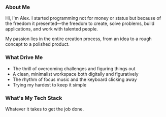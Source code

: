 ### About Me
Hi, I'm Alex. I started programming not for money or status but because of the freedom it presented—the
freedom to create, solve problems, build applications, and work with talented people.

My passion lies in the entire creation process, from an idea to a rough concept to a polished product. 

### What Drive Me
- The thrill of overcoming challenges and figuring things out
- A clean, minimalist workspace both digitally and figuratively
- The rhythm of focus music and the keyboard clicking away
- Trying my hardest to keep it simple
  
### What's My Tech Stack
Whatever it takes to get the job done.
